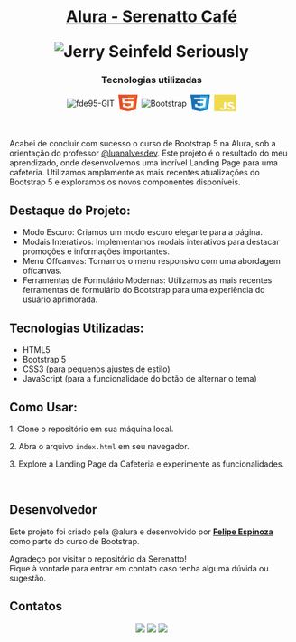 <h1 align="center">
  <p align="center"> <a href="https://alura-bootstrap-serenatto-project.vercel.app/">Alura - Serenatto Café</a></p>
  <img width="500" src="https://media.giphy.com/media/ceeFbVxiZzMBi/giphy.gif" alt="Jerry Seinfeld Seriously"></a>
</h1>
<div style="display: inline_block">
   <div align="center">
   <h3>Tecnologias utilizadas</h3>
  <img align="center" alt="fde95-GIT" height="30" width="40" src="https://cdn.jsdelivr.net/gh/devicons/devicon/icons/git/git-original.svg">
  <img align="center" alt="fde95-HTML" height="30" width="40" src="https://raw.githubusercontent.com/devicons/devicon/master/icons/html5/html5-original.svg">
  <img align="center" alt="Bootstrap" height="35" width="40" src="https://cdn.jsdelivr.net/gh/devicons/devicon/icons/bootstrap/bootstrap-original.svg">
  <img align="center" alt="fde95-CSS" height="30" width="40" src="https://raw.githubusercontent.com/devicons/devicon/master/icons/css3/css3-original.svg">
  <img align="center" alt="fde95-Js" height="30" width="40" src="https://raw.githubusercontent.com/devicons/devicon/master/icons/javascript/javascript-plain.svg">
</div>
<br>
<br>
<p>Acabei de concluir com sucesso o curso de Bootstrap 5 na Alura, sob a orientação do professor <a href="https://github.com/luanalvesdev">@luanalvesdev</a>. Este projeto é o resultado do meu aprendizado, onde desenvolvemos uma incrível Landing Page para uma cafeteria. Utilizamos amplamente as mais recentes atualizações do Bootstrap 5 e exploramos os novos componentes disponíveis.</p>

<h2>Destaque do Projeto:</h2>
<ul>
  <li>Modo Escuro: Criamos um modo escuro elegante para a página.</li>
  <li>Modais Interativos: Implementamos modais interativos para destacar promoções e informações importantes.</li>
  <li>Menu Offcanvas: Tornamos o menu responsivo com uma abordagem offcanvas.</li>
  <li>Ferramentas de Formulário Modernas: Utilizamos as mais recentes ferramentas de formulário do Bootstrap para uma experiência do usuário aprimorada.</li>
</ul>

<h2>Tecnologias Utilizadas:</h2>
<ul>
  <li>HTML5</li>
  <li>Bootstrap 5</li>
  <li>CSS3 (para pequenos ajustes de estilo)</li>
  <li>JavaScript (para a funcionalidade do botão de alternar o tema)</li>
</ul>

<h2>Como Usar:</h2>
<p>1. Clone o repositório em sua máquina local.</p>
<p>2. Abra o arquivo <code>index.html</code> em seu navegador.</p>
<p>3. Explore a Landing Page da Cafeteria e experimente as funcionalidades.</p>

<br/>
  <h2>Desenvolvedor</h2>
   <p>Este projeto foi criado pela @alura e desenvolvido por <a href="https://linktr.ee/fde95" target="_blank"><b>Felipe Espinoza</b></a> como parte do curso de Bootstrap.</p>
   <p>Agradeço por visitar o repositório da Serenatto! 
   <br>Fique à vontade para entrar em contato caso tenha alguma dúvida ou sugestão.</p>
 
  <h2>Contatos</h2>
  <div style="display: inline_block" align="center">
   <a href="https://instagram.com/fde.95" target="_blank"><img src="https://img.shields.io/badge/Instagram-E4405F?style=for-the-badge&logo=instagram&logoColor=white" target="_blank"></a>
   <a href = "mailto:fdespinoza95@gmail.com"><img src="https://img.shields.io/badge/Gmail-D14836?style=for-the-badge&logo=gmail&logoColor=white" target="_blank"></a>
   <a href="https://www.linkedin.com/in/fde95" target="_blank"><img src="https://img.shields.io/badge/LinkedIn-0077B5?style=for-the-badge&logo=linkedin&logoColor=white" target="_blank"></a> 
  </div>
  <br>

